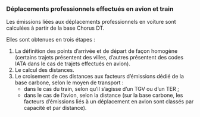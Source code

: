 ### Déplacements professionnels effectués en avion et train
Les émissions liées aux déplacements professionnels en voiture sont calculées à partir de la base Chorus DT.

Elles sont obtenues en trois étapes :

1) La définition des points d’arrivée et de départ de façon homogène (certains trajets présentent des villes, d’autres présentent des codes IATA dans le cas de trajets effectués en avion).
2) Le calcul des distances.
3) Le croisement de ces distances aux facteurs d’émissions dédié de la base carbone, selon le moyen de transport :
    - dans le cas du train, selon qu’il s’agisse d’un TGV ou d’un TER ;
    - dans le cas de l’avion, selon la distance (sur la base carbone, les facteurs d’émissions liés à un déplacement en avion sont classés par capacité et par distance).
